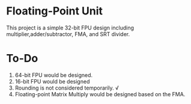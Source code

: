 # Floating-Point Unit 
This project is a simple 32-bit FPU design including multiplier,adder/subtractor, FMA, and SRT divider.

# To-Do
 1. 64-bit FPU would be designed.
 2. 16-bit FPU would be designed 
 3. Rounding is not considered temporarily. √
 4. Floating-point Matrix Multiply would be designed based on the FMA.